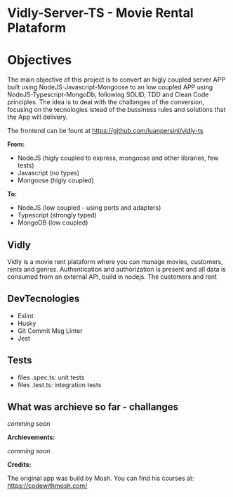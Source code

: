 # Vidly-Server-TS - Movie Rental Plataform

# Objectives

The main objective of this project is to convert an higly coupled server APP built using NodeJS-Javascript-Mongoose to an low coupled APP using NodeJS-Typescript-MongoDb, following SOLID, TDD and Clean Code principles. The idea is to deal with the challanges of the conversion, focusing on the tecnologies istead of the bussiness rules and solutions that the App will delivery.

The frontend can be fount at https://github.com/luanpersini/vidly-ts

**From:**

- NodeJS (higly coupled to express, mongoose and other libraries, few tests)
- Javascript (no types)
- Mongoose (higly coupled)

**To:**

- NodeJS (low coupled - using ports and adapters)
- Typescript (strongly typed)
- MongoDB (low coupled)

## Vidly

Vidly is a movie rent plataform where you can manage movies, customers, rents and genres. Authentication and authorization is present and all data is consumed from an external API, build in nodejs. The customers and rent


## DevTecnologies

- Eslint
- Husky
- Git Commit Msg Linter
- Jest

## Tests

- files .spec.ts: unit tests
- files .test.ts: integration tests

## What was archieve so far - challanges

*comming soon*

**Archievements:**

*comming soon*

**Credits:**

The original app was build by Mosh. You can find his courses at: https://codewithmosh.com/